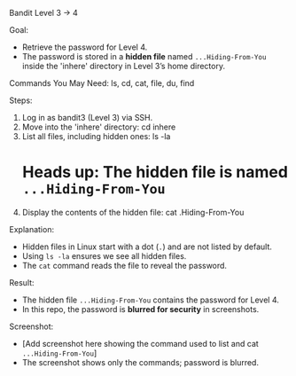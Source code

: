 Bandit Level 3 → 4

Goal:
- Retrieve the password for Level 4.
- The password is stored in a **hidden file** named `...Hiding-From-You` inside the 'inhere' directory in Level 3’s home directory.

Commands You May Need:
ls, cd, cat, file, du, find

Steps:
1. Log in as bandit3 (Level 3) via SSH.
2. Move into the 'inhere' directory:
   cd inhere
3. List all files, including hidden ones:
   ls -la
   # Heads up: The hidden file is named `...Hiding-From-You`
4. Display the contents of the hidden file:
   cat .Hiding-From-You

Explanation:
- Hidden files in Linux start with a dot (`.`) and are not listed by default.  
- Using `ls -la` ensures we see all hidden files.  
- The `cat` command reads the file to reveal the password.  

Result:
- The hidden file `...Hiding-From-You` contains the password for Level 4.
- In this repo, the password is **blurred for security** in screenshots.

Screenshot:
- [Add screenshot here showing the command used to list and cat `...Hiding-From-You`]
- The screenshot shows only the commands; password is blurred.
